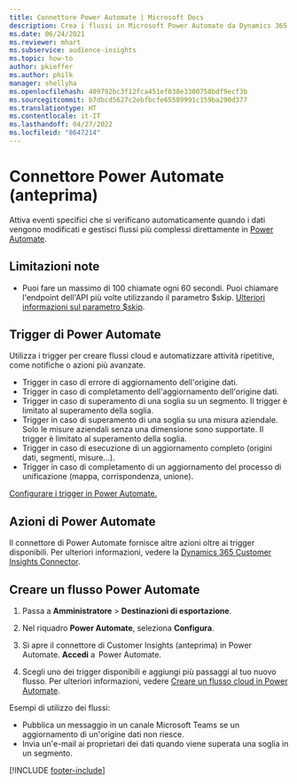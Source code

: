```yaml
---
title: Connettore Power Automate | Microsoft Docs
description: Crea i flussi in Microsoft Power Automate da Dynamics 365 Customer Insights.
ms.date: 06/24/2021
ms.reviewer: mhart
ms.subservice: audience-insights
ms.topic: how-to
author: pkieffer
ms.author: philk
manager: shellyha
ms.openlocfilehash: 409792bc3f12fca451ef038e3300758bdf9ecf3b
ms.sourcegitcommit: b7dbcd5627c2ebfbcfe65589991c159ba290d377
ms.translationtype: HT
ms.contentlocale: it-IT
ms.lasthandoff: 04/27/2022
ms.locfileid: "8647214"
---
```

# <a name="power-automate-connector-preview"></a>Connettore Power Automate (anteprima)

Attiva eventi specifici che si verificano automaticamente quando i dati vengono modificati e gestisci flussi più complessi direttamente in [Power Automate](https://flow.microsoft.com/).

## <a name="known-limitations"></a>Limitazioni note

- Puoi fare un massimo di 100 chiamate ogni 60 secondi. Puoi chiamare l'endpoint dell'API più volte utilizzando il parametro $skip. [Ulteriori informazioni sul parametro $skip](/connectors/customerinsights/#get-items-from-an-entity).

## <a name="power-automate-triggers"></a>Trigger di Power Automate

Utilizza i trigger per creare flussi cloud e automatizzare attività ripetitive, come notifiche o azioni più avanzate. 

- Trigger in caso di errore di aggiornamento dell'origine dati. 
- Trigger in caso di completamento dell'aggiornamento dell'origine dati.
- Trigger in caso di superamento di una soglia su un segmento. Il trigger è limitato al superamento della soglia.
- Trigger in caso di superamento di una soglia su una misura aziendale. Solo le misure aziendali senza una dimensione sono supportate. Il trigger è limitato al superamento della soglia.
- Trigger in caso di esecuzione di un aggiornamento completo (origini dati, segmenti, misure...).
- Trigger in caso di completamento di un aggiornamento del processo di unificazione (mappa, corrispondenza, unione).

[Configurare i trigger in Power Automate.](https://flow.microsoft.com/connectors/shared_customerinsights/dynamics-365-customer-insights-connector/)

## <a name="power-automate-actions"></a>Azioni di Power Automate

Il connettore di Power Automate fornisce altre azioni oltre ai trigger disponibili. Per ulteriori informazioni, vedere la [Dynamics 365 Customer Insights Connector](/connectors/customerinsights/).

## <a name="create-a-power-automate-flow"></a>Creare un flusso Power Automate

1. Passa a **Amministratore** > **Destinazioni di esportazione**.

1. Nel riquadro **Power Automate**, seleziona **Configura**.

1. Si apre il connettore di Customer Insights (anteprima) in Power Automate. **Accedi** a  Power Automate.

1. Scegli uno dei trigger disponibili e aggiungi più passaggi al tuo nuovo flusso. Per ulteriori informazioni, vedere [Creare un flusso cloud in Power Automate](/power-automate/get-started-logic-flow).

Esempi di utilizzo dei flussi: 
- Pubblica un messaggio in un canale Microsoft Teams se un aggiornamento di un'origine dati non riesce. 
- Invia un'e-mail ai proprietari dei dati quando viene superata una soglia in un segmento.



[!INCLUDE [footer-include](includes/footer-banner.md)]
